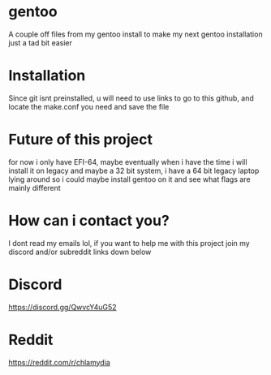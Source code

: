 # gentoo
A couple off files from my gentoo install to make my next gentoo installation just a tad bit easier 

# Installation

Since git isnt preinstalled, u will need to use links to go to this github, and locate the make.conf you need and save the file

# Future of this project

for now i only have EFI-64, maybe eventually when i have the time i will install it on legacy and maybe a 32 bit system, i have a 64 bit legacy laptop lying around so i could maybe install gentoo on it and see what flags are mainly different

# How can i contact you? 

I dont read my emails lol, if you want to help me with this project join my discord and/or subreddit links down below 

# Discord 

https://discord.gg/QwvcY4uG52

# Reddit

https://reddit.com/r/chlamydia
